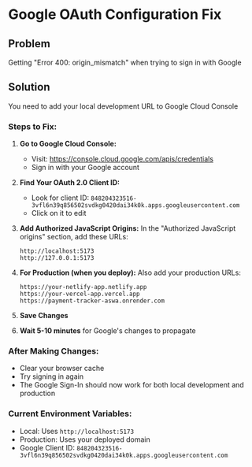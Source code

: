 # Google OAuth Configuration Fix

## Problem
Getting "Error 400: origin_mismatch" when trying to sign in with Google

## Solution
You need to add your local development URL to Google Cloud Console

### Steps to Fix:

1. **Go to Google Cloud Console:**
   - Visit: https://console.cloud.google.com/apis/credentials
   - Sign in with your Google account

2. **Find Your OAuth 2.0 Client ID:**
   - Look for client ID: `848204323516-3vfl6n39q856502svdkg0420dai34k0k.apps.googleusercontent.com`
   - Click on it to edit

3. **Add Authorized JavaScript Origins:**
   In the "Authorized JavaScript origins" section, add these URLs:
   ```
   http://localhost:5173
   http://127.0.0.1:5173
   ```

4. **For Production (when you deploy):**
   Also add your production URLs:
   ```
   https://your-netlify-app.netlify.app
   https://your-vercel-app.vercel.app
   https://payment-tracker-aswa.onrender.com
   ```

5. **Save Changes**

6. **Wait 5-10 minutes** for Google's changes to propagate

### After Making Changes:
- Clear your browser cache
- Try signing in again
- The Google Sign-In should now work for both local development and production

### Current Environment Variables:
- Local: Uses `http://localhost:5173`
- Production: Uses your deployed domain
- Google Client ID: `848204323516-3vfl6n39q856502svdkg0420dai34k0k.apps.googleusercontent.com`